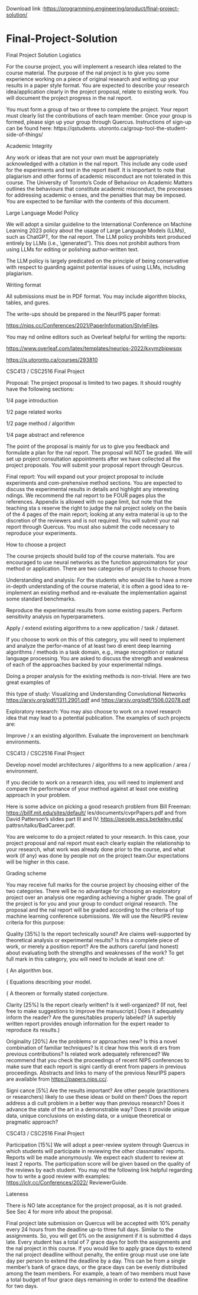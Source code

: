 Download link :https://programming.engineering/product/final-project-solution/


# Final-Project-Solution
Final Project Solution
Logistics

For the course project, you will implement a research idea related to the course material. The purpose of the nal project is to give you some experience working on a piece of original research and writing up your results in a paper style format. You are expected to describe your research idea/application clearly in the project proposal, relate to existing work. You will document the project progress in the nal report.

You must form a group of two or three to complete the project. Your report must clearly list the contributions of each team member. Once your group is formed, please sign up your group through Quercus. Instructions of sign-up can be found here: https://qstudents. utoronto.ca/group-tool-the-student-side-of-things/

Academic Integrity

Any work or ideas that are not your own must be appropriately acknowledged with a citation in the nal report. This include any code used for the experiments and text in the report itself. It is important to note that plagiarism and other forms of academic misconduct are not tolerated in this course. The University of Toronto’s Code of Behaviour on Academic Matters outlines the behaviours that constitute academic misconduct, the processes for addressing academic o enses, and the penalties that may be imposed. You are expected to be familiar with the contents of this document.

Large Language Model Policy

We will adopt a similar guideline to the International Conference on Machine Learning 2023 policy about the usage of Large Language Models (LLMs), such as ChatGPT, for the nal report. The LLM policy prohibits text produced entirely by LLMs (i.e., \generated”). This does not prohibit authors from using LLMs for editing or polishing author-written text.

The LLM policy is largely predicated on the principle of being conservative with respect to guarding against potential issues of using LLMs, including plagiarism.

Writing format

All submissions must be in PDF format. You may include algorithm blocks, tables, and gures.

The write-ups should be prepared in the NeurIPS paper format:

https://nips.cc/Conferences/2021/PaperInformation/StyleFiles.

You may nd online editors such as Overleaf helpful for writing the reports:

https://www.overleaf.com/latex/templates/neurips-2022/kxymzbjpwsqx

https://q.utoronto.ca/courses/293810

CSC413 / CSC2516 Final Project

Proposal: The project proposal is limited to two pages. It should roughly have the following sections:

1/4 page introduction

1/2 page related works

1/2 page method / algorithm

1/4 page abstract and reference

The point of the proposal is mainly for us to give you feedback and formulate a plan for the nal report. The proposal will NOT be graded. We will set up project consultation appointments after we have collected all the project proposals. You will submit your proposal report through Qeurcus.

Final report: You will expand out your project proposal to include experiments and com-prehensive method sections. You are expected to discuss the experimental results in details and highlight any interesting ndings. We recommend the nal report to be FOUR pages plus the references. Appendix is allowed with no page limit, but note that the teaching sta s reserve the right to judge the nal project solely on the basis of the 4 pages of the main report; looking at any extra material is up to the discretion of the reviewers and is not required. You will submit your nal report through Quercus. You must also submit the code necessary to reproduce your experiments.

How to choose a project

The course projects should build top of the course materials. You are encouraged to use neural networks as the function approximators for your method or application. There are two categories of projects to choose from.

Understanding and analysis: For the students who would like to have a more in-depth understanding of the course material, it is often a good idea to re-implement an existing method and re-evaluate the implementation against some standard benchmarks.

Reproduce the experimental results from some existing papers. Perform sensitivity analysis on hyperparameters.

Apply / extend existing algorithms to a new application / task / dataset.

If you choose to work on this of this category, you will need to implement and analyze the perfor-mance of at least two di erent deep learning algorithms / methods in a task domain, e.g., image recognition or natural language processing. You are asked to discuss the strength and weakness of each of the approaches backed by your experimental ndings.

Doing a proper analysis for the existing methods is non-trivial. Here are two great examples of

this type of study: Visualizing and Understanding Convolutional Networks https://arxiv.org/pdf/1311.2901.pdf and https://arxiv.org/pdf/1506.02078.pdf

Exploratory research: You may also choose to work on a novel research idea that may lead to a potential publication. The examples of such projects are:

Improve / x an existing algorithm. Evaluate the improvement on benchmark environments.

CSC413 / CSC2516 Final Project

Develop novel model architectures / algorithms to a new application / area / environment.

If you decide to work on a research idea, you will need to implement and compare the performance of your method against at least one existing approach in your problem.

Here is some advice on picking a good research problem from Bill Freeman: https://billf.mit.edu/sites/default/ les/documents/cvprPapers.pdf and from David Patterson’s slides part III and IV: https://people.eecs.berkeley.edu/ pattrsn/talks/BadCareer.pdf.

You are welcome to do a project related to your research. In this case, your project proposal and nal report must each clearly explain the relationship to your research, what work was already done prior to the course, and what work (if any) was done by people not on the project team.Our expectations will be higher in this case.

Grading scheme

You may receive full marks for the course project by choosing either of the two categories. There will be no advantage for choosing an exploratory project over an analysis one regarding achieving a higher grade. The goal of the project is for you and your group to conduct original research. The proposal and the nal report will be graded according to the criteria of top machine learning conference submissions. We will use the NeurIPS review criteria for this purpose:

Quality [35%] Is the report technically sound? Are claims well-supported by theoretical analysis or experimental results? Is this a complete piece of work, or merely a position report? Are the authors careful (and honest) about evaluating both the strengths and weaknesses of the work? To get full mark in this category, you will need to include at least one of:

{ An algorithm box.

{ Equations describing your model.

{ A theorem or formally stated conjecture.

Clarity [25%] Is the report clearly written? Is it well-organized? (If not, feel free to make suggestions to improve the manuscript.) Does it adequately inform the reader? Are the gures/tables properly labeled? (A superbly written report provides enough information for the expert reader to reproduce its results.)

Originality [20%] Are the problems or approaches new? Is this a novel combination of familiar techniques? Is it clear how this work di ers from previous contributions? Is related work adequately referenced? We recommend that you check the proceedings of recent NIPS conferences to make sure that each report is signi cantly di erent from papers in previous proceedings. Abstracts and links to many of the previous NeurIPS papers are available from https://papers.nips.cc/.

Signi cance [5%] Are the results important? Are other people (practitioners or researchers) likely to use these ideas or build on them? Does the report address a di cult problem in a better way than previous research? Does it advance the state of the art in a demonstrable way? Does it provide unique data, unique conclusions on existing data, or a unique theoretical or pragmatic approach?

CSC413 / CSC2516 Final Project

Participation [15%] We will adopt a peer-review system through Quercus in which students will participate in reviewing the other classmates’ reports. Reports will be made anonymously. We expect each student to review at least 2 reports. The participation score will be given based on the quality of the reviews by each student. You may nd the following link helpful regarding how to write a good review with examples: https://iclr.cc/Conferences/2022/ ReviewerGuide.

Lateness

There is NO late acceptance for the project proposal, as it is not graded. See Sec 4 for more info about the proposal.

Final project late submission on Quercus will be accepted with 10% penalty every 24 hours from the deadline up-to three full days. Similar to the assignments. So, you will get 0% on the assignment if it is submitted 4 days late. Every student has a total of 7 grace days for both the assignments and the nal project in this course. If you would like to apply grace days to extend the nal project deadline without penalty, the entire group must use one late day per person to extend the deadline by a day. This can be from a single member’s bank of grace days, or the grace days can be evenly distributed among the team members. For example, a team of two members must have a total budget of four grace days remaining in order to extend the deadline for two days.

